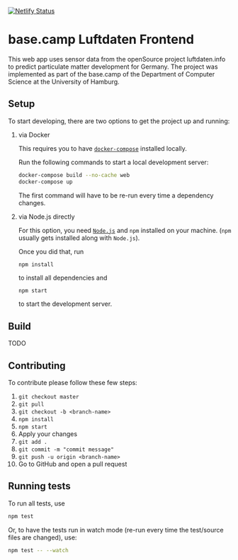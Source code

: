 [![Netlify Status](https://api.netlify.com/api/v1/badges/4e81fde5-90d4-40f2-a358-9ca43362b0a2/deploy-status)](https://app.netlify.com/sites/airdata/deploys)

# base.camp Luftdaten Frontend

This web app uses sensor data from the openSource project luftdaten.info to predict particulate matter development for Germany. The project was implemented as part of the base.camp of the Department of Computer Science at the University of Hamburg.

## Setup

To start developing, there are two options to get the project up and running:

1. via Docker

   This requires you to have [`docker-compose`](https://docs.docker.com/compose/install/) installed locally.

   Run the following commands to start a local development server:

   ```sh
   docker-compose build --no-cache web
   docker-compose up
   ```

   The first command will have to be re-run every time a dependency changes.

2. via Node.js directly

   For this option, you need [`Node.js`](https://nodejs.org/en/) and `npm` installed on your machine. (`npm` usually gets installed along with `Node.js`).

   Once you did that, run

   ```sh
   npm install
   ```

   to install all dependencies and

   ```
   npm start
   ```

   to start the development server.
   
## Build

TODO

## Contributing
To contribute please follow these few steps:

1. `git checkout master`
2. `git pull`
3. `git checkout -b <branch-name>`
4. `npm install`
5. `npm start`
6. Apply your changes
7. `git add .`
8. `git commit -m "commit message"`
9. `git push -u origin <branch-name>`
10. Go to GitHub and open a pull request

## Running tests

To run all tests, use

```sh
npm test
```

Or, to have the tests run in watch mode (re-run every time the test/source files are changed), use:

```sh
npm test -- --watch
```
